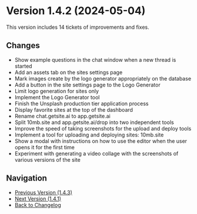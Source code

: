 # Version 1.4.2 (2024-05-04)

This version includes 14 tickets of improvements and fixes.

## Changes

- Show example questions in the chat window when a new thread is started
- Add an assets tab on the sites settings page
- Mark images create by the logo generator appropriately on the database
- Add a button in the site settings page to the Logo Generator
- Limit logo generation for sites only
- Implement the Logo Generator tool
- Finish the Unsplash production tier application process
- Display favorite sites at the top of the dashboard
- Rename chat.getsite.ai to app.getsite.ai
- Split 10mb.site and app.getsite.ai/drop into two independent tools
- Improve the speed of taking screenshots for the upload and deploy tools
- Implement a tool for uploading and deploying sites: 10mb.site
- Show a modal with instructions on how to use the editor when the user opens it for the first time
- Experiment with generating a video collage with the screenshots of various versions of the site

## Navigation

- [Previous Version (1.4.3)](1.4.3.md)
- [Next Version (1.4.1)](1.4.1.md)
- [Back to Changelog](../changelog.md)